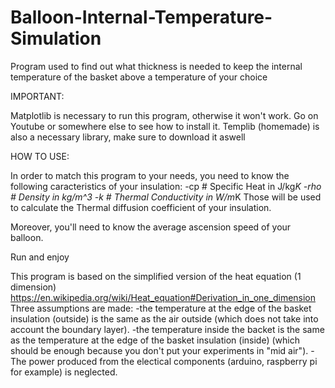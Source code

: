 # Balloon-Internal-Temperature-Simulation
Program used to find out what thickness is needed to keep the internal temperature of the basket above a temperature of your choice

IMPORTANT: 

Matplotlib is necessary to run this program, otherwise it won't work. Go on Youtube or somewhere else to see how to install it.
Templib (homemade) is also a necessary library, make sure to download it aswell

HOW TO USE: 

In order to match this program to your needs, you need to know the following caracteristics of your insulation:
-cp # Specific Heat in J/kg*K
-rho # Density in kg/m^3
-k # Thermal Conductivity in W/m*K
Those will be used to calculate the Thermal diffusion coefficient of your insulation.

Moreover, you'll need to know the average ascension speed of your balloon. 

Run and enjoy

This program is based on the simplified version of the heat equation (1 dimension) https://en.wikipedia.org/wiki/Heat_equation#Derivation_in_one_dimension
Three assumptions are made:
-the temperature at the edge of the basket insulation (outside) is the same as the air outside (which does not take into account the boundary layer).
-the temperature inside the backet is the same as the temperature at the edge of the basket insulation (inside) (which should be enough because you don't put your experiments in "mid air").
-The power produced from the electical components (arduino, raspberry pi for example) is neglected.
